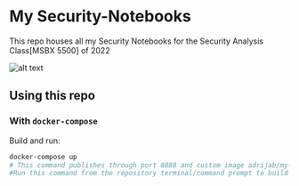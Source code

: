 # My Security-Notebooks

This repo houses all my Security Notebooks for the Security Analysis Class[MSBX 5500] of 2022

![alt text](https://images.booksense.com/images/445/901/9781695901445.jpg)

## Using this repo

### With `docker-compose`
Build and run:

```bash
docker-compose up
# This command publishes through port 8888 and custom image adrijab/my-datascience-notebook, as defined in the docker-compose.yml file
#Run this command from the repository terminal/command prompt to build your own container 
```
